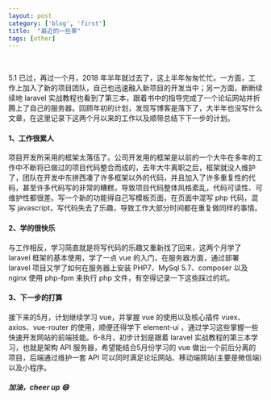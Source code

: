 ```yaml
---
layout: post
category: ['blog', 'first']
title:  "最近的一些事"
tags: [other]
---
```

<br>

5.1 已过，再过一个月，2018 年半年就过去了，这上半年匆匆忙忙。一方面，工作上加入了新的项目团队，自己也迅速融入新项目的开发当中；另一方面，断断续续地 laravel 实战教程也看到了第三本，跟着书中的指导完成了一个论坛网站并折腾上了自己的服务器。回顾年初的计划，发现写博客是落下了，大半年也没写什么文章，在这里记录下这两个月以来的工作以及顺带总结下下一步的计划。<br>
<!-- more -->

#### 1、工作很累人

项目开发所采用的框架太落伍了。公司开发用的框架是以前的一个大牛在多年的工作中不断将已做过的项目代码整合而成的，去年大牛离职之后，框架就没人维护了，团队在开发中东拼西凑了许多框架以外的代码，并且加入了许多重复性的代码，甚至许多代码写的非常的糟糕，导致项目代码整体风格紊乱，代码可读性、可维护性都很差。写一个新的功能得自己写模板页面，在页面中混写 php 代码，混写 javascript，写代码失去了乐趣，导致工作大部分时间都在重复做同样的事情。

#### 2、学的很快乐

与工作相反，学习简直就是将写代码的乐趣又重新找了回来，这两个月学了 laravel 框架的基本使用，学了一点 vue 的入门，在服务器方面，通过部署 laravel 项目又学了如何在服务器上安装 PHP7、MySql 5.7、composer 以及 nginx 使用 php-fpm 来执行 php 文件，有空得记录一下这些踩过的坑。

#### 3、下一步的打算

接下来的5月，计划继续学习 vue，并掌握 vue 的使用以及核心插件 vuex、axios、vue-router 的使用，顺便还得学下 element-ui ，通过学习这些掌握一些快速开发网站的前端技能。6-8月，初步计划是跟着 laravel 实战教程的第三本学习，也就是架构 API 服务器，希望能结合5月份学习的 vue 做出一个前后分离的项目，后端通过维护一套 API 可以同时满足论坛网站、移动端网站(主要是微信端)以及小程序。<br>

##### 加油，cheer up 😄
